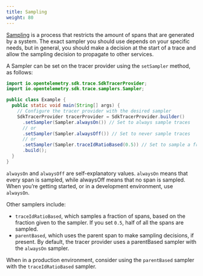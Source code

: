 ```yaml
---
title: Sampling
weight: 80
---
```


[Sampling](/docs/concepts/sampling/) is a process that restricts the amount of spans that are generated by a system. The exact sampler you should use depends on your specific needs, but in general, you should make a decision at the start of a trace and allow the sampling decision to propagate to other services.

A Sampler can be set on the tracer provider using the `setSampler` method, as follows:

```java
import io.opentelemetry.sdk.trace.SdkTracerProvider;
import io.opentelemetry.sdk.trace.samplers.Sampler;

public class Example {
  public static void main(String[] args) {
    // Configure the tracer provider with the desired sampler
    SdkTracerProvider tracerProvider = SdkTracerProvider.builder()
      .setSampler(Sampler.alwaysOn()) // Set to always sample traces
      // or
      .setSampler(Sampler.alwaysOff()) // Set to never sample traces
      // or
      .setSampler(Sampler.traceIdRatioBased(0.5)) // Set to sample a fraction of traces
      .build();
  }
}
```

`alwaysOn` and `alwaysOff` are self-explanatory values. `alwaysOn` means that every span is sampled, while alwaysOff means that no span is sampled. When you’re getting started, or in a development environment, use `alwaysOn`.

Other samplers include:

- `traceIdRatioBased`, which samples a fraction of spans, based on the fraction given to the sampler. If you set `0.5`, half of all the spans are sampled.
- `parentBased`, which uses the parent span to make sampling decisions, if present.
  By default, the tracer provider uses a parentBased sampler with the `alwaysOn` sampler.

When in a production environment, consider using the `parentBased` sampler with the `traceIdRatioBased` sampler.
